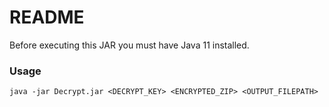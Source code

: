 # README

Before executing this JAR you must have Java 11 installed.

### Usage
```
java -jar Decrypt.jar <DECRYPT_KEY> <ENCRYPTED_ZIP> <OUTPUT_FILEPATH>
```
